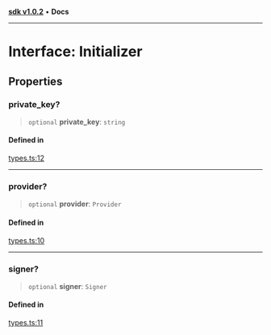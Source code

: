 [**sdk v1.0.2**](../index.md) • **Docs**

***

# Interface: Initializer

## Properties

### private\_key?

> `optional` **private\_key**: `string`

#### Defined in

[types.ts:12](https://github.com/aditya172926/batching_eth/blob/359d80170976ec7536ec0aabe7bef1c485f788ab/src/types.ts#L12)

***

### provider?

> `optional` **provider**: `Provider`

#### Defined in

[types.ts:10](https://github.com/aditya172926/batching_eth/blob/359d80170976ec7536ec0aabe7bef1c485f788ab/src/types.ts#L10)

***

### signer?

> `optional` **signer**: `Signer`

#### Defined in

[types.ts:11](https://github.com/aditya172926/batching_eth/blob/359d80170976ec7536ec0aabe7bef1c485f788ab/src/types.ts#L11)

